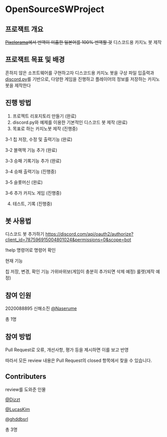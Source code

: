 # OpenSourceSWProject

## 프로잭트 개요
~~[Pixelorama](https://github.com/Orama-Interactive/Pixelorama)에서 번역이 미흡한 일본어를 100% 번역할 것~~
디스코드용 카지노 봇 제작

## 프로잭트 목표 및 배경
흔하지 않은 소프트웨어를 구현하고자 디스코드용 카지노 봇을 구상
파일 입출력과 [discord.py](https://github.com/Rapptz/discord.py)를 기반으로, 다양한 게임을 진행하고 플레이어의 정보를 저장하는 카지노 봇을 제작한다

## 진행 방법
1. 프로젝트 리포지토리 만들기 (완료)
2. discord.py와 예제를 이용한 기본적인 디스코드 봇 제작 (완료)
3. 목표로 하는 카지노봇 제작 (진행중)

  3-1 칩 저장, 수정 및 출력기능 (완료)
  
  3-2 블랙잭 기능 추가 (완료)
  
  3-3 승패 기록기능 추가 (완료)
  
  3-4 승패 출력기능 (진행중)
  
  3-5 슬롯머신 (완료)
  
  3-6 추가 카지노 게임 (진행중)
  
4. 테스트, 기록 (진행중)

## 봇 사용법
디스코드 봇 추가하기
https://discord.com/api/oauth2/authorize?client_id=787596915004801024&permissions=0&scope=bot

!help 명령어로 명령어 확인

현재 기능

칩 저장, 변경, 확인 기능
가위바위보(게임이 충분히 추가되면 삭제 예정)
룰렛(제작 예정)

## 참여 인원
2020088895 신해소진 [@Naserume](https://github.com/Naserume)

총 1명

## 참여 방법
Pull Request로 오류, 개선사항, 평가 등을 제시하면 이를 보고 반영

따라서 모든 review 내용은 Pull Request의 closed 항목에서 찾을 수 있습니다.

## Contributers
review를 도와준 인물

[@Dizzt](https://github.com/theDizzt)

[@LucasKim](https://github.com/Lucas0828)

[@ghddbsrl](https://github.com/ghddbsrl)

총 3명
